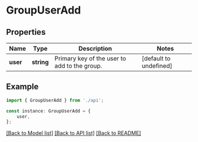 # GroupUserAdd


## Properties

Name | Type | Description | Notes
------------ | ------------- | ------------- | -------------
**user** | **string** | Primary key of the user to add to the group. | [default to undefined]

## Example

```typescript
import { GroupUserAdd } from './api';

const instance: GroupUserAdd = {
    user,
};
```

[[Back to Model list]](../README.md#documentation-for-models) [[Back to API list]](../README.md#documentation-for-api-endpoints) [[Back to README]](../README.md)
